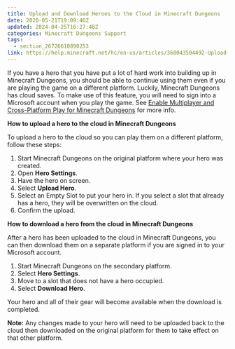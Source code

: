 ```yaml
---
title: Upload and Download Heroes to the Cloud in Minecraft Dungeons
date: 2020-05-21T19:09:40Z
updated: 2024-04-25T16:27:48Z
categories: Minecraft Dungeons Support
tags:
  - section_26726610890253
link: https://help.minecraft.net/hc/en-us/articles/360043504492-Upload-and-Download-Heroes-to-the-Cloud-in-Minecraft-Dungeons
---
```


If you have a hero that you have put a lot of hard work into building up in Minecraft Dungeons, you should be able to continue using them even if you are playing the game on a different platform. Luckily, Minecraft Dungeons has cloud saves. To make use of this feature, you will need to sign into a Microsoft account when you play the game. See [Enable Multiplayer and Cross-Platform Play for Minecraft Dungeons](./Enable-Multiplayer-and-Cross-Platform-Play-for-Minecraft-Dungeons.md) for more info.

**How to upload a hero to the cloud in Minecraft Dungeons**

To upload a hero to the cloud so you can play them on a different platform, follow these steps:

1.  Start Minecraft Dungeons on the original platform where your hero was created.
2.  Open **Hero Settings**.
3.  Have the hero on screen.
4.  Select **Upload Hero**.
5.  Select an Empty Slot to put your hero in. If you select a slot that already has a hero, they will be overwritten on the cloud.
6.  Confirm the upload.

**How to download a hero from the cloud in Minecraft Dungeons**

After a hero has been uploaded to the cloud in Minecraft Dungeons, you can then download them on a separate platform if you are signed in to your Microsoft account.

1.  Start Minecraft Dungeons on the secondary platform.
2.  Select **Hero Settings**.
3.  Move to a slot that does not have a hero occupied.
4.  Select **Download Hero**.

Your hero and all of their gear will become available when the download is completed.

**Note:** Any changes made to your hero will need to be uploaded back to the cloud then downloaded on the original platform for them to take effect on that other platform.
